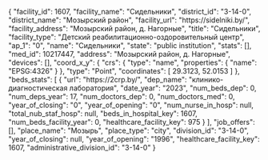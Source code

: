 {
    "facility_id": 1607,
    "facility_name": "Сидельники",
    "district_id": "3-14-0",
    "district_name": "Мозырский район",
    "facility_url": "https:\/\/sidelniki.by\/",
    "facility_address": "Мозырский район, д. Нагорные",
    "title": "Сидельники",
    "facility_type": "Детский реабилитационно-оздоровительный центр",
    "ap_1": "0",
    "name": "Сидельники",
    "state": "public institution",
    "stats": [],
    "med_id": 10217447,
    "address": "Мозырский район, д. Нагорные",
    "devices": [],
    "coord_x_y": {
        "crs": {
            "type": "name",
            "properties": {
                "name": "EPSG:4326"
            }
        },
        "type": "Point",
        "coordinates": [
            29.3123,
            52.0153
        ]
    },
    "beds_stats": [
        {
            "url": "https:\/\/2crp.by\/",
            "dep_name": "клинико-диагностическая лаборатория",
            "date_year": "2023",
            "num_beds_dep": 0,
            "num_deps_year": 17,
            "num_doctors_dep": 0,
            "num_doctors_med": 0,
            "year_of_closing": "0",
            "year_of_opening": "0",
            "num_nurse_in_hosp": null,
            "total_nub_staf_hosp": null,
            "beds_in_hospital_key": 1607,
            "num_beds_facility_year": 0,
            "healthcare_facility_key": 975
        }
    ],
    "job_offers": [],
    "place_name": "Мозырь",
    "place_type": "city",
    "division_id": "3-14-0",
    "year_of_closing": null,
    "year_of_opening": "1996",
    "healthcare_facility_key": 1607,
    "administrative_division_id": "3-14-0"
}